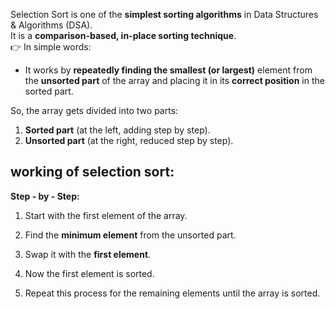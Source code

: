 Selection Sort is one of the **simplest sorting algorithms** in Data Structures & Algorithms (DSA).  
It is a **comparison-based, in-place sorting technique**.    
👉 In simple words:
- It works by **repeatedly finding the smallest (or largest)** element from the **unsorted part** of the array and placing it in its **correct position** in the sorted part. 

So, the array gets divided into two parts:
1. **Sorted part** (at the left, adding step by step).
2. **Unsorted part** (at the right, reduced step by step).

## working of selection sort:

**Step - by - Step:**

1. Start with the first element of the array.
    
2. Find the **minimum element** from the unsorted part.
    
3. Swap it with the **first element**.
    
4. Now the first element is sorted.
    
5. Repeat this process for the remaining elements until the array is sorted.
